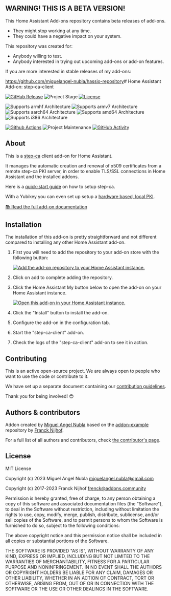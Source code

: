 ## WARNING! THIS IS A BETA VERSION!

This Home Assistant Add-ons repository contains beta releases of add-ons.

- They might stop working at any time.
- They could have a negative impact on your system.

This repository was created for:

- Anybody willing to test.
- Anybody interested in trying out upcoming add-ons or add-on features.

If you are more interested in stable releases of my add-ons:

<https://github.com/miguelangel-nubla/hassio-repository># Home Assistant Add-on: step-ca-client

[![GitHub Release][releases-shield]][releases]
![Project Stage][project-stage-shield]
[![License][license-shield]](LICENSE.md)

![Supports armhf Architecture][armhf-shield]
![Supports armv7 Architecture][armv7-shield]
![Supports aarch64 Architecture][aarch64-shield]
![Supports amd64 Architecture][amd64-shield]
![Supports i386 Architecture][i386-shield]

[![Github Actions][github-actions-shield]][github-actions]
![Project Maintenance][maintenance-shield]
[![GitHub Activity][commits-shield]][commits]

## About

This is a [step-ca][step-ca] client add-on for Home Assistant.

It manages the automatic creation and renewal of x509 certificates from a
remote step-ca PKI server, in order to enable TLS/SSL connections in
Home Assistant and the installed addons.

Here is a [quick-start guide][pki-guide] on how to setup step-ca.

With a Yubikey you can even set up setup a [hardware based, local PKI][pki-guide-yubikey].

[:books: Read the full add-on documentation][docs]

## Installation

The installation of this add-on is pretty straightforward and not different
compared to installing any other Home Assistant add-on.

1. First you will need to add the repository to your add-on store with the
   following button:

   [![Add the add-on repository to your Home Assistant instance.][addon-add-repo-badge]][addon-add-repo]

2. Click on add to complete adding the repository.

3. Click the Home Assistant My button below to open the add-on on your Home
   Assistant instance.

   [![Open this add-on in your Home Assistant instance.][addon-add-badge]][addon-add]

4. Click the "Install" button to install the add-on.
5. Configure the add-on in the configuration tab.
6. Start the "step-ca-client" add-on.
7. Check the logs of the "step-ca-client" add-on to see it in action.

## Contributing

This is an active open-source project. We are always open to people who want to
use the code or contribute to it.

We have set up a separate document containing our
[contribution guidelines](.github/CONTRIBUTING.md).

Thank you for being involved! :heart_eyes:

## Authors & contributors

Addon created by [Miguel Angel Nubla][miguelangel-nubla] based on the
[addon-example][addon-example] repository by [Franck Nijhof][frenck].

For a full list of all authors and contributors,
check [the contributor's page][contributors].

## License

MIT License

Copyright (c) 2023 Miguel Angel Nubla <miguelangel.nubla@gmail.com>

Copyright (c) 2017-2023 Franck Nijhof <frenck@addons.community>

Permission is hereby granted, free of charge, to any person obtaining a copy
of this software and associated documentation files (the "Software"), to deal
in the Software without restriction, including without limitation the rights
to use, copy, modify, merge, publish, distribute, sublicense, and/or sell
copies of the Software, and to permit persons to whom the Software is
furnished to do so, subject to the following conditions:

The above copyright notice and this permission notice shall be included in all
copies or substantial portions of the Software.

THE SOFTWARE IS PROVIDED "AS IS", WITHOUT WARRANTY OF ANY KIND, EXPRESS OR
IMPLIED, INCLUDING BUT NOT LIMITED TO THE WARRANTIES OF MERCHANTABILITY,
FITNESS FOR A PARTICULAR PURPOSE AND NONINFRINGEMENT. IN NO EVENT SHALL THE
AUTHORS OR COPYRIGHT HOLDERS BE LIABLE FOR ANY CLAIM, DAMAGES OR OTHER
LIABILITY, WHETHER IN AN ACTION OF CONTRACT, TORT OR OTHERWISE, ARISING FROM,
OUT OF OR IN CONNECTION WITH THE SOFTWARE OR THE USE OR OTHER DEALINGS IN THE
SOFTWARE.

[aarch64-shield]: https://img.shields.io/badge/aarch64-yes-green.svg
[addon-add]: https://my.home-assistant.io/redirect/supervisor_addon/?addon=133adb15_step-ca-client&repository_url=https%3A%2F%2Fgithub.com%2Fmiguelangel-nubla%2Fhassio-repository-beta
[addon-add-badge]: https://my.home-assistant.io/badges/supervisor_addon.svg
[addon-add-repo]: https://my.home-assistant.io/redirect/supervisor_add_addon_repository/?repository_url=https%3A%2F%2Fgithub.com%2Fmiguelangel-nubla%2Fhassio-repository-beta
[addon-add-repo-badge]: https://my.home-assistant.io/badges/supervisor_add_addon_repository.svg
[addon-example]: https://github.com/hassio-addons/addon-example
[amd64-shield]: https://img.shields.io/badge/amd64-yes-green.svg
[armhf-shield]: https://img.shields.io/badge/armhf-yes-green.svg
[armv7-shield]: https://img.shields.io/badge/armv7-yes-green.svg
[commits-shield]: https://img.shields.io/github/commit-activity/y/miguelangel-nubla/hassio-step-ca-client.svg
[commits]: https://github.com/miguelangel-nubla/hassio-step-ca-client/commits/main
[contributors]: https://github.com/miguelangel-nubla/hassio-step-ca-client/graphs/contributors
[docs]: https://github.com/miguelangel-nubla/hassio-step-ca-client/blob/main/step-ca-client/DOCS.md
[frenck]: https://github.com/frenck
[github-actions-shield]: https://github.com/miguelangel-nubla/hassio-step-ca-client/workflows/CI/badge.svg
[github-actions]: https://github.com/miguelangel-nubla/hassio-step-ca-client/actions
[i386-shield]: https://img.shields.io/badge/i386-yes-green.svg
[license-shield]: https://img.shields.io/github/license/miguelangel-nubla/hassio-step-ca-client.svg
[maintenance-shield]: https://img.shields.io/maintenance/yes/2023.svg
[miguelangel-nubla]: https://github.com/miguelangel-nubla
[pki-guide]: https://smallstep.com/blog/build-a-tiny-ca-with-raspberry-pi-yubikey/
[pki-guide-yubikey]: https://smallstep.com/blog/build-a-tiny-ca-with-raspberry-pi-yubikey/
[project-stage-shield]: https://img.shields.io/badge/project%20stage-production%20ready-brightgreen.svg
[releases-shield]: https://img.shields.io/github/release/miguelangel-nubla/hassio-step-ca-client.svg
[releases]: https://github.com/miguelangel-nubla/hassio-step-ca-client/releases
[step-ca]: https://smallstep.com/docs/step-ca/installation
